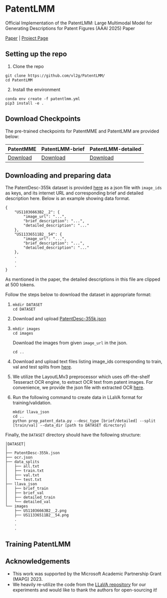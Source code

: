 # PatentLMM
Official Implementation of the PatentLMM: Large Multimodal Model for Generating Descriptions for Patent Figures (AAAI 2025) Paper

[Paper]() | [Project Page](https://vl2g.github.io/projects/PatentLMM/)

## Setting up the repo

1. Clone the repo
```
git clone https://github.com/vl2g/PatentLMM/
cd PatentLMM
```

2. Install the environment
```
conda env create -f patentlmm.yml
pip3 install -e .
```

## Download Checkpoints

The pre-trained checkpoints for PatentMME and PatentLMM are provided below:

| **PatentMME**| **PatentLMM-brief** | **PatentLMM-detailed** 
|------------------------------------------------------|-------------------------------------------------------|-------------------------------------------------------
| [Download](https://example.com/patentmme-large)      |  [Download](https://example.com/patentlmm-large)      | [Download](https://example.com/patentlmm-large)


## Downloading and preparing data
The PatentDesc-355k dataset is provided [here](https://drive.google.com/file/d/1PqLxhrqLa6m4_CwD_S0dvvTZDQJZdKY_/view?usp=drive_link) as a json file with `image_ids` as keys, and its internet URL and corresponding brief and detailed description here. Below is an example showing data format.

```
{
    "US11036663B2__2": {
        "image_url": "...",
        "brief_description": "...",
        "detailed_description": "..."
    },
    "US11336511B2__54": {
        "image_url": "...",
        "brief_description": "...",
        "detailed_description": "..."
    },
    .
    .
    .
}
```

As mentioned in the paper, the detailed descriptions in this file are clipped at 500 tokens.

Follow the steps below to download the dataset in appropriate format:

1.  
    ```
    mkdir DATASET
    cd DATASET
    ```

2.  Download and upload [PatentDesc-355k.json](https://drive.google.com/file/d/1PqLxhrqLa6m4_CwD_S0dvvTZDQJZdKY_/view?usp=drive_link)

3.  
    ```
    mkdir images
    cd images
    ```
    Download the images from given `image_url` in the json.
    ```
    cd ..
    ```

4.  Download and upload text files listing image_ids corresponding to train, val and test splits from [here](https://drive.google.com/drive/folders/12LXLU2lJtFdw4yev0E7MJnK1Suk-FL9U?usp=sharing).

5.  We utilize the LayoutLMv3 preprocessor which uses off-the-shelf Tesseract OCR engine, to extract OCR text from patent images. For convenience, we provide the json file with extracted OCR [here]().

6.  Run the following command to create data in LLaVA format for training/validation.
    ```
    mkdir llava_json
    cd ..
    python prep_patent_data.py --desc_type [brief/detailed] --split [train/val] --data_dir [path to DATASET directory]
    ```

Finally, the `DATASET` directory should have the following structure:
```
│DATASET│
│
├── PatentDesc-355k.json
├── ocr.json
├── data_splits
│   ├── all.txt
│   ├── train.txt
│   ├── val.txt
│   └── test.txt
├── llava_json
│   ├── brief_train
│   ├── brief_val
│   ├── detailed_train
│   └── detailed_val
└── images
    ├── US11036663B2__2.png
    ├── US11336511B2__54.png
    .
    .
    . 
```

## Training PatentLMM


## Acknowledgements
- This work was supported by the Microsoft Academic Partnership Grant (MAPG) 2023.
- We heavily re-utilize the code from the [LLaVA repository](https://github.com/haotian-liu/LLaVA) for our experiments and would like to thank the authors for open-sourcing it!
